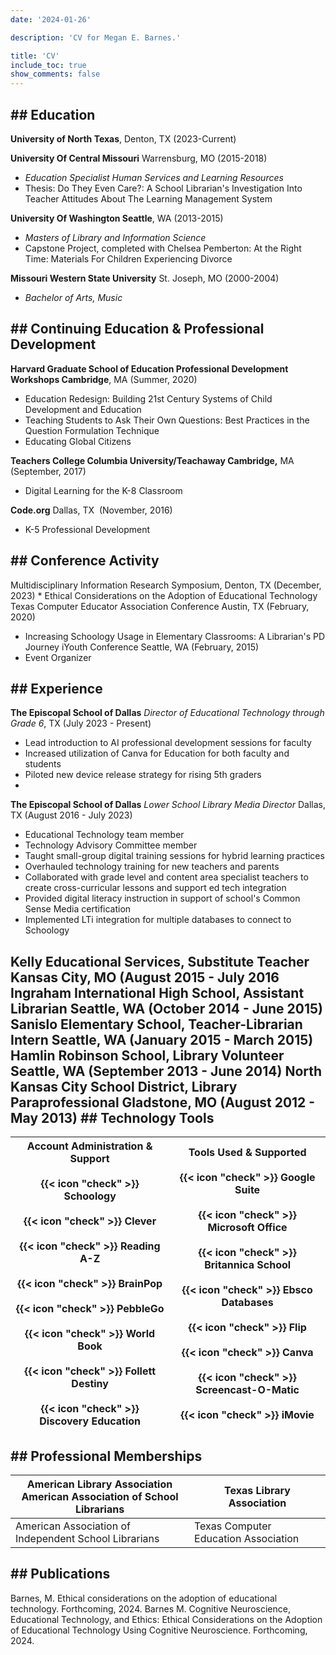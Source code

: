 ```yaml
---
date: '2024-01-26'

description: 'CV for Megan E. Barnes.'

title: 'CV'
include_toc: true
show_comments: false
---
```


## \## Education

**University of North Texas**, Denton, TX (2023-Current)

**University Of Central Missouri** Warrensburg, MO (2015-2018) 
- *Education Specialist Human Services and Learning Resources*
- Thesis: Do They Even Care?: A School Librarian's Investigation Into Teacher Attitudes About The Learning Management System

**University Of Washington Seattle**, WA (2013-2015) 
- *Masters of Library and Information Science*
- Capstone Project, completed with Chelsea Pemberton: At the Right Time: Materials For Children Experiencing Divorce

**Missouri Western State University** St. Joseph, MO (2000-2004)
- *Bachelor of Arts, Music*

## \## Continuing Education & Professional Development

**Harvard Graduate School of Education Professional Development Workshops Cambridge**, MA (Summer, 2020)
- Education Redesign: Building 21st Century Systems of Child Development and Education
- Teaching Students to Ask Their Own Questions: Best Practices in the Question Formulation Technique
- Educating Global Citizens

**Teachers College Columbia University/Teachaway Cambridge,** MA (September, 2017)
- Digital Learning for the K-8 Classroom

**Code.org** Dallas, TX  (November, 2016)
- K-5 Professional Development

## \## Conference Activity

Multidisciplinary Information Research Symposium, Denton, TX (December, 2023)
\* Ethical Considerations on the Adoption of Educational Technology
Texas Computer Educator Association Conference Austin, TX (February, 2020)
- Increasing Schoology Usage in Elementary Classrooms: A Librarian's PD Journey
iYouth Conference Seattle, WA (February, 2015)
- Event Organizer

## \## Experience

**The Episcopal School of Dallas**
*Director of Educational Technology through Grade 6*, TX (July 2023 - Present)

- Lead introduction to AI professional development sessions for faculty
- Increased utilization of Canva for Education for both faculty and students  
- Piloted new device release strategy for rising 5th graders
- 

**The Episcopal School of Dallas**
*Lower School Library Media Director* Dallas, TX (August 2016 - July 2023)

- Educational Technology team member
- Technology Advisory Committee member
- Taught small-group digital training sessions for hybrid learning practices
- Overhauled technology training for new teachers and parents
- Collaborated with grade level and content area specialist teachers to create cross-curricular lessons and support ed tech integration
- Provided digital literacy instruction in support of school's Common Sense Media certification
- Implemented LTi integration for multiple databases to connect to Schoology

**Kelly Educational Services,** Substitute Teacher Kansas City, MO (August 2015 - July 2016
**Ingraham International High School**, Assistant Librarian Seattle, WA (October 2014 - June 2015)
**Sanislo Elementary School**, Teacher-Librarian Intern Seattle, WA (January 2015 - March 2015)
**Hamlin Robinson School**, Library Volunteer Seattle, WA (September 2013 - June 2014)
**North Kansas City School District**, Library Paraprofessional Gladstone, MO (August 2012 - May 2013)
\## Technology Tools
---

| Account Administration & Support<br><br>{{< icon "check" >}} Schoology<br> <br>{{< icon "check" >}} Clever<br> <br>{{< icon "check" >}} Reading A-Z<br> <br>{{< icon "check" >}} BrainPop<br> <br>{{< icon "check" >}} PebbleGo<br> <br>{{< icon "check" >}} World Book<br> <br>{{< icon "check" >}} Follett Destiny<br><br>{{< icon "check" >}} Discovery Education | Tools Used & Supported<br><br>{{< icon "check" >}} Google Suite<br> <br>{{< icon "check" >}} Microsoft Office<br> <br>{{< icon "check" >}} Britannica School<br> <br>{{< icon "check" >}} Ebsco Databases<br> <br>{{< icon "check" >}} Flip<br> <br>{{< icon "check" >}} Canva<br> <br>{{< icon "check" >}} Screencast-O-Matic<br> <br>{{< icon "check" >}} iMovie |
|------------------------------------|------------------------------------|

## \## Professional Memberships

| American Library Association<br> American Association of School Librarians | Texas Library Association            |
|-----------------------------------------------|------------------------|
| American Association of Independent School Librarians                      | Texas Computer Education Association |

## \## Publications

Barnes, M. Ethical considerations on the adoption of educational technology. Forthcoming, 2024. Barnes M. Cognitive Neuroscience, Educational Technology, and Ethics: Ethical Considerations on the Adoption of Educational Technology Using Cognitive Neuroscience. Forthcoming, 2024.
